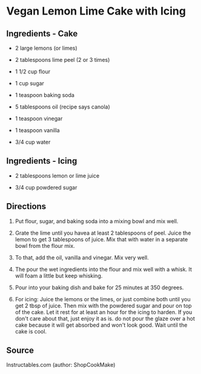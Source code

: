 Vegan Lemon Lime Cake with Icing
================================


Ingredients - Cake
------------------

* 2 large lemons (or limes)

* 2 tablespoons lime peel (2 or 3 times)

* 1 1/2 cup flour

* 1 cup sugar

* 1 teaspoon baking soda

* 5 tablespoons oil (recipe says canola)

* 1 teaspoon vinegar

* 1 teaspoon vanilla

* 3/4 cup water


Ingredients - Icing
-------------------

* 2 tablespoons lemon or lime juice

* 3/4 cup powdered sugar



Directions
----------

1) Put flour, sugar, and baking soda into a mixing bowl and mix well.

2) Grate the lime until you havea at least 2 tablespoons of peel. Juice the lemon to get 3 tablespoons of juice. Mix that with water in a separate bowl from the flour mix.

3) To that, add the oil, vanilla and vinegar. Mix very well.

4) The pour the wet ingredients into the flour and mix well with a whisk. It will foam a little but keep whisking.

5) Pour into your baking dish and bake for 25 minutes at 350 degrees.

6) For icing: Juice the lemons or the limes, or just combine both until you get 2 tbsp of juice. Then mix with the powdered sugar and pour on top of the cake. Let it rest for at least an hour for the icing to harden. If you don't care about that, just enjoy it as is. do not pour the glaze over a hot cake because it will get absorbed and won't look good. Wait until the cake is cool.


Source
------
Instructables.com (author: ShopCookMake)
